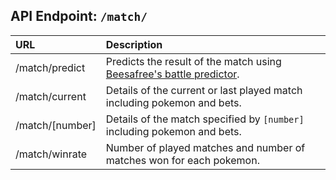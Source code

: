 
## API Endpoint: ```/match/```

| URL | Description |
|:------------- |:-------------|
| /match/predict | Predicts the result of the match using [Beesafree's battle predictor](https://www.reddit.com/r/twitchplayspokemon/comments/38249f/beesafrees_battle_predictor_pbrmm/). |
| /match/current | Details of the current or last played match including pokemon and bets. |
| /match/[number] | Details of the match specified by ```[number]``` including pokemon and bets.  |
| /match/winrate | Number of played matches and number of matches won for each pokemon. |
